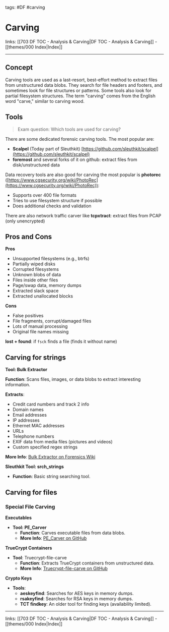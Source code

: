 tags: #DF #carving
 
# Carving

links: [[703 DF TOC - Analysis & Carving|DF TOC - Analysis & Carving]] - [[themes/000 Index|Index]]

---

## Concept

Carving tools are used as a last-resort, best-effort method to extract files from unstructured data blobs. They search for file headers and footers, and sometimes look for file structures or patterns. Some tools also look for partial filesystem structures. The term "carving" comes from the English word "carve," similar to carving wood.

## Tools

> Exam question: Which tools are used for carving?

There are some dedicated forensic carving tools. The most popular are:

- **Scalpel** (Today part of Sleuthkit) [https://github.com/sleuthkit/scalpel](https://github.com/sleuthkit/scalpel)
- **foremost** and several forks of it on github: extract files from disk/unstructured data

Data recovery tools are also good for carving the most popular is **photorec** ([https://www.cgsecurity.org/wiki/PhotoRec](https://www.cgsecurity.org/wiki/PhotoRec)):

- Supports over 400 file formats
- Tries to use filesystem structure if possible
- Does additional checks and validation

There are also network traffic carver like **tcpxtract**: extract files from PCAP (only unencrypted)

## Pros and Cons

**Pros**

- Unsupported filesystems (e.g., btrfs)
- Partially wiped disks
- Corrupted filesystems
- Unknown blobs of data
- Files inside other files
- Page/swap data, memory dumps
- Extracted slack space
- Extracted unallocated blocks

**Cons**

- False positives
- File fragments, corrupt/damaged files
- Lots of manual processing
- Original file names missing

**lost + found**: if `fsck` finds a file (finds it without name)

## Carving for strings

**Tool: Bulk Extractor**

**Function**: Scans files, images, or data blobs to extract interesting information.

**Extracts**:

- Credit card numbers and track 2 info
- Domain names
- Email addresses
- IP addresses
- Ethernet MAC addresses
- URLs
- Telephone numbers
- EXIF data from media files (pictures and videos)
- Custom specified regex strings

**More Info**: [Bulk Extractor on Forensics Wiki](https://forensics.wiki/bulk_extractor/)

**Sleuthkit Tool: srch_strings**

- **Function**: Basic string searching tool.

## Carving for files

### Special File Carving

**Executables**

- **Tool: PE_Carver**
	- **Function**: Carves executable files from data blobs.
	- **More Info**: [PE_Carver on GitHub](https://github.com/Rurik/PE_Carver)

**TrueCrypt Containers**

- **Tool**: Truecrypt-file-carve
	- **Function**: Extracts TrueCrypt containers from unstructured data.
	- **More Info**: [Truecrypt-file-carve on GitHub](https://github.com/gdbelvin/truecrypt-file-carve)

**Crypto Keys**

- **Tools**:
	- **aeskeyfind**: Searches for AES keys in memory dumps.
	- **rsakeyfind**: Searches for RSA keys in memory dumps.
	- **TCT findkey**: An older tool for finding keys (availability limited).

---

links: [[703 DF TOC - Analysis & Carving|DF TOC - Analysis & Carving]] - [[themes/000 Index|Index]]